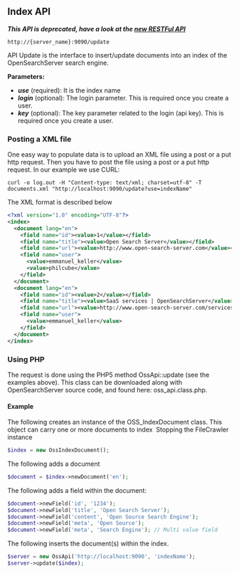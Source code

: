 ## Index API

_**This API is deprecated, have a look at the [new RESTFul API](../api_v2/README.html)**_

    http://{server_name}:9090/update

API Update is the interface to insert/update documents into an index of the OpenSearchServer search engine.

**Parameters:**
- _**use**_ (required): It is the index name
- _**login**_ (optional): The login parameter. This is required once you create a user.
- _**key**_ (optional): The key parameter related to the login (api key). This is required once you create a user.


### Posting a XML file

One easy way to populate data is to upload an XML file using a post or a put http request. Then you have to post the file using a post or a put http request.
In our example we use CURL:

    curl -o log.out -H "Content-type: text/xml; charset=utf-8" -T documents.xml "http://localhost:9090/update?use=indexName"
    
The XML format is described below

```xml
<?xml version="1.0" encoding="UTF-8"?>
<index>
  <document lang="en">
    <field name="id"><value>1</value></field>
    <field name="title"><value>Open Search Server</value></field>
    <field name="url"><value>http://www.open-search-server.com</value></field>
    <field name="user">
      <value>emmanuel_keller</value>
      <value>philcube</value>
    </field>
  </document>
  <document lang="en">
    <field name="id"><value>2</value></field>
    <field name="title"><value>SaaS services | OpenSearchServer</value></field>
    <field name="url"><value>http://www.open-search-server.com/services/saas_services</value></field>
    <field name="user">
      <value>emmanuel_keller</value>
    </field>
  </document>
</index>
```

### Using PHP

The request is done using the PHP5 method OssApi::update (see the examples above).
This class can be downloaded along with OpenSearchServer source code, and found here: oss_api.class.php.


#### Example

The following creates an instance of the OSS_IndexDocument class. This object can carry one or more documents to index 
Stopping the FileCrawler instance

```php
$index = new OssIndexDocument();
```

The following adds a document

```php
$document = $index->newDocument('en');
```

The following adds a field within the document:

```php
$document->newField('id', '1234');
$document->newField('title', 'Open Search Server');
$document->newField('content', 'Open Source Search Engine');
$document->newField('meta', 'Open Source');
$document->newField('meta', 'Search Engine'); // Multi value field
```

The following inserts the document(s) within the index.

```php
$server = new OssApi('http://localhost:9090', 'indexName');
$server->update($index);
```